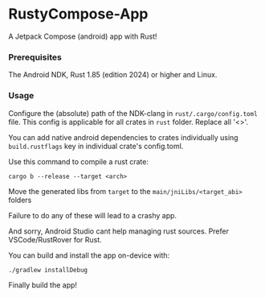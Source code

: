 # RustyCompose-App
A Jetpack Compose (android) app with Rust!

### Prerequisites
The Android NDK, Rust 1.85 (edition 2024) or higher and Linux.

### Usage
Configure the (absolute) path of the NDK-clang in `rust/.cargo/config.toml` file. This config is applicable for all crates in `rust` folder. Replace all '<>'.

You can add native android dependencies to crates individually using `build.rustflags` key in individual crate's config.toml.

Use this command to compile a rust crate:
```
cargo b --release --target <arch>
```


Move the generated libs from `target` to the `main/jniLibs/<target_abi>` folders

Failure to do any of these will lead to a crashy app.

And sorry, Android Studio cant help managing rust sources. Prefer VSCode/RustRover for Rust.

You can build and install the app on-device with:
```
./gradlew installDebug
```

Finally build the app!

